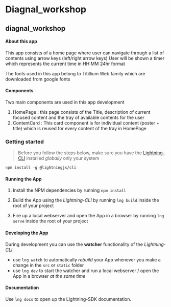 # Diagnal_workshop

## diagnal_workshop

#### About this app

This app consists of a home page where user can navigate through a list of contents using arrow keys (left/right arrow keys)
User will be shown a timer which represents the current time in HH:MM 24hr format

The fonts used in this app belong to Titillium Web family which are downloaded from google fonts

#### Components
Two main components are used in this app development
1. HomePage : this page consists of the Title, description of current focused content and the tray of available contents for the user
2. ContentCard : This card component is for individual content (poster + title) which is reused for every content of the tray in HomePage
### Getting started

> Before you follow the steps below, make sure you have the
[Lightning-CLI](https://rdkcentral.github.io/Lightning-CLI/#/) installed _globally_ only your system

```
npm install -g @lightningjs/cli
```

#### Running the App

1. Install the NPM dependencies by running `npm install`

2. Build the App using the _Lightning-CLI_ by running `lng build` inside the root of your project

3. Fire up a local webserver and open the App in a browser by running `lng serve` inside the root of your project

#### Developing the App

During development you can use the **watcher** functionality of the _Lightning-CLI_.

- use `lng watch` to automatically _rebuild_ your App whenever you make a change in the `src` or  `static` folder
- use `lng dev` to start the watcher and run a local webserver / open the App in a browser _at the same time_

#### Documentation

Use `lng docs` to open up the Lightning-SDK documentation.

